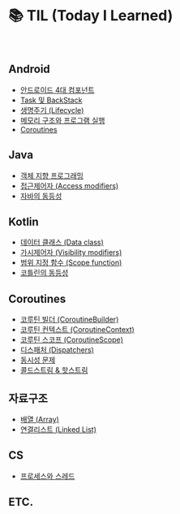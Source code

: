 # 📚 TIL (Today I Learned)

</br>

## Android
- [안드로이드 4대 컴포넌트](https://github.com/memeze/TIL/blob/main/Android/Component.md)
- [Task 및 BackStack](https://github.com/memeze/TIL/blob/main/Android/TaskAndTheBackStack.md)
- [생명주기 (Lifecycle)](https://github.com/memeze/TIL/blob/main/Android/Lifecycle.md)
- [메모리 구조와 프로그램 실행](https://github.com/memeze/TIL/blob/main/Android/Memory.md)
- [Coroutines](https://github.com/memeze/TIL/blob/main/Android/Coroutines.md)

## Java
- [객체 지향 프로그래밍](https://github.com/memeze/TIL/blob/main/Java/oop.md)
- [접근제어자 (Access modifiers)](https://github.com/memeze/TIL/blob/main/Java/AccessModifiers.md)
- [자바의 동등성](https://github.com/memeze/TIL/blob/main/Java/equality.md)

## Kotlin
- [데이터 클래스 (Data class)](https://github.com/memeze/TIL/blob/main/Kotlin/DataClass.md)
- [가시제어자 (Visibility modifiers)](https://github.com/memeze/TIL/blob/main/Kotlin/VisibilityModifiers.md)
- [범위 지정 함수 (Scope function)](https://github.com/memeze/TIL/blob/main/Kotlin/ScopeFunction.md)
- [코틀린의 동등성](https://github.com/memeze/TIL/blob/main/Kotlin/equality.md)

## Coroutines
- [코루틴 빌더 (CoroutineBuilder)]()
- [코루틴 컨텍스트 (CoroutineContext)]()
- [코루틴 스코프 (CoroutineScope)](https://github.com/memeze/TIL/blob/main/Coroutines/CoroutineScope.md)
- [디스패처 (Dispatchers)](https://github.com/memeze/TIL/blob/main/Coroutines/Dispatchers.md)
- [동시성 문제](https://github.com/memeze/TIL/blob/main/Coroutines/Concurrency.md)
- [콜드스트림 & 핫스트림](https://github.com/memeze/TIL/blob/main/Coroutines/ColdStreamHotStream.md)

## 자료구조
- [배열 (Array)](https://github.com/memeze/til/blob/main/DataStructure/array.md)
- [연결리스트 (Linked List)](https://github.com/memeze/til/blob/main/DataStructure/linkedlist.md)

## CS
- [프로세스와 스레드](https://github.com/memeze/til/blob/main/CS/ProcessThread.md)

## ETC.
